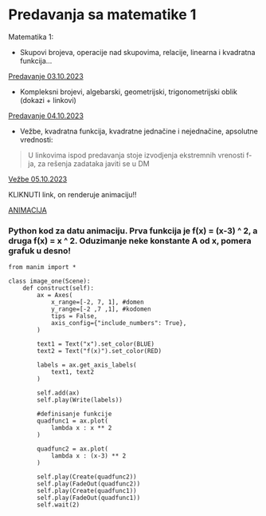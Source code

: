 # Predavanja sa matematike 1

Matematika 1: 
- Skupovi brojeva, operacije nad skupovima, relacije, linearna i kvadratna funkcija...

[Predavanje 03.10.2023](https://github.com/swagineering/swagineering.github.io/files/12794581/matematika10032023.pdf)

- Kompleksni brojevi, algebarski, geometrijski, trigonometrijski oblik (dokazi + linkovi)

[Predavanje 04.10.2023](https://github.com/swagineering/swagineering.github.io/files/12805414/matematika104102023.pdf)

- Vežbe, kvadratna funkcija, kvadratne jednačine i nejednačine, apsolutne vrednosti:
> U linkovima ispod predavanja stoje izvodjenja ekstremnih vrenosti f-ja, za rešenja zadataka javiti se u DM

[Vežbe 05.10.2023](https://github.com/swagineering/swagineering.github.io/files/12820674/matematikavezbe05102023.pdf)

KLIKNUTI link, on renderuje animaciju!!

[ANIMACIJA](https://github.com/swagineering/swagineering.github.io/assets/142833312/ddfc3191-57a7-4675-9921-f63ecef36bc4)

### Python kod za datu animaciju. Prva funkcija je f(x) = (x-3) ^ 2, a druga f(x) = x ^ 2. Oduzimanje neke konstante A od x, pomera grafuk u desno!

```
from manim import *

class image_one(Scene):
    def construct(self):
        ax = Axes(
            x_range=[-2, 7, 1], #domen
            y_range=[-2 ,7 ,1], #kodomen
            tips = False,
            axis_config={"include_numbers": True},
        )

        text1 = Text("x").set_color(BLUE)
        text2 = Text("f(x)").set_color(RED)

        labels = ax.get_axis_labels(
            text1, text2
        )

        self.add(ax)
        self.play(Write(labels))

        #definisanje funkcije
        quadfunc1 = ax.plot(
            lambda x : x ** 2
        )

        quadfunc2 = ax.plot(
            lambda x : (x-3) ** 2
        )
        
        self.play(Create(quadfunc2))
        self.play(FadeOut(quadfunc2))
        self.play(Create(quadfunc1))
        self.play(FadeOut(quadfunc1))
        self.wait(2)
```


